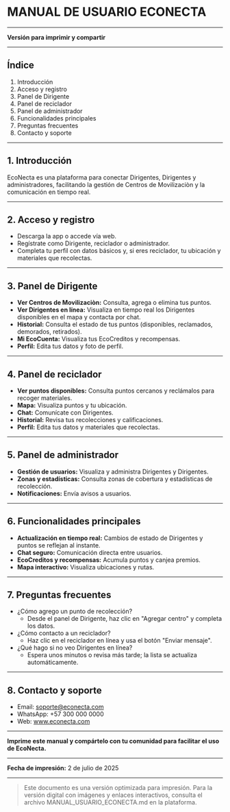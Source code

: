 # MANUAL DE USUARIO ECONECTA

---

**Versión para imprimir y compartir**

---

## Índice
1. Introducción
2. Acceso y registro
3. Panel de Dirigente
4. Panel de reciclador
5. Panel de administrador
6. Funcionalidades principales
7. Preguntas frecuentes
8. Contacto y soporte

---

## 1. Introducción
EcoNecta es una plataforma para conectar Dirigentes, Dirigentes y administradores, facilitando la gestión de Centros de Movilizaciòn y la comunicación en tiempo real.

---

## 2. Acceso y registro
- Descarga la app o accede vía web.
- Regístrate como Dirigente, reciclador o administrador.
- Completa tu perfil con datos básicos y, si eres reciclador, tu ubicación y materiales que recolectas.

---

## 3. Panel de Dirigente
- **Ver Centros de Movilizaciòn:** Consulta, agrega o elimina tus puntos.
- **Ver Dirigentes en línea:** Visualiza en tiempo real los Dirigentes disponibles en el mapa y contacta por chat.
- **Historial:** Consulta el estado de tus puntos (disponibles, reclamados, demorados, retirados).
- **Mi EcoCuenta:** Visualiza tus EcoCreditos y recompensas.
- **Perfil:** Edita tus datos y foto de perfil.

---

## 4. Panel de reciclador
- **Ver puntos disponibles:** Consulta puntos cercanos y reclámalos para recoger materiales.
- **Mapa:** Visualiza puntos y tu ubicación.
- **Chat:** Comunícate con Dirigentes.
- **Historial:** Revisa tus recolecciones y calificaciones.
- **Perfil:** Edita tus datos y materiales que recolectas.

---

## 5. Panel de administrador
- **Gestión de usuarios:** Visualiza y administra Dirigentes y Dirigentes.
- **Zonas y estadísticas:** Consulta zonas de cobertura y estadísticas de recolección.
- **Notificaciones:** Envía avisos a usuarios.

---

## 6. Funcionalidades principales
- **Actualización en tiempo real:** Cambios de estado de Dirigentes y puntos se reflejan al instante.
- **Chat seguro:** Comunicación directa entre usuarios.
- **EcoCreditos y recompensas:** Acumula puntos y canjea premios.
- **Mapa interactivo:** Visualiza ubicaciones y rutas.

---

## 7. Preguntas frecuentes
- ¿Cómo agrego un punto de recolección?
  - Desde el panel de Dirigente, haz clic en "Agregar centro" y completa los datos.
- ¿Cómo contacto a un reciclador?
  - Haz clic en el reciclador en línea y usa el botón "Enviar mensaje".
- ¿Qué hago si no veo Dirigentes en línea?
  - Espera unos minutos o revisa más tarde; la lista se actualiza automáticamente.

---

## 8. Contacto y soporte
- Email: soporte@econecta.com
- WhatsApp: +57 300 000 0000
- Web: www.econecta.com

---

**Imprime este manual y compártelo con tu comunidad para facilitar el uso de EcoNecta.**

---

**Fecha de impresión:** 2 de julio de 2025

---

> Este documento es una versión optimizada para impresión. Para la versión digital con imágenes y enlaces interactivos, consulta el archivo MANUAL_USUARIO_ECONECTA.md en la plataforma.
